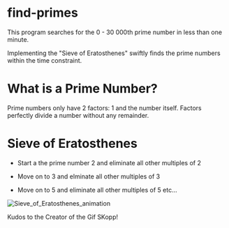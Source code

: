 # find-primes
This program searches for the 0 - 30 000th prime number in less than one minute.

Implementing the "Sieve of Eratosthenes" swiftly finds the prime numbers within the time constraint.

# What is a Prime Number?
Prime numbers only have 2 factors: 1 and the number itself. Factors perfectly divide a number without any remainder.


# Sieve of Eratosthenes
- Start a the prime number 2 and eliminate all other multiples of 2

- Move on to 3 and elminate all other multiples of 3

- Move on to 5 and eliminate all other multiples of 5 etc...


![Sieve_of_Eratosthenes_animation](https://user-images.githubusercontent.com/59797227/105047827-d26d9f00-5a38-11eb-8242-3ca2cbfda342.gif)


Kudos to the Creator of the Gif SKopp!
